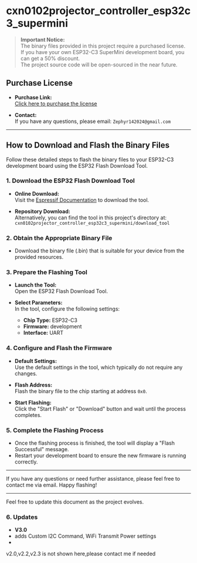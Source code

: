 # cxn0102projector_controller_esp32c3_supermini

> **Important Notice:**  
> The binary files provided in this project require a purchased license.  
> If you have your own ESP32-C3 SuperMini development board, you can get a 50% discount.  
> The project source code will be open-sourced in the near future.

## Purchase License

- **Purchase Link:**  
  [Click here to purchase the license](https://m.tb.cn/h.TJZHCVa?tk=7TBWeStUB3q)
  
- **Contact:**  
  If you have any questions, please email: `Zephyr142024@gmail.com`

---

## How to Download and Flash the Binary Files

Follow these detailed steps to flash the binary files to your ESP32-C3 development board using the ESP32 Flash Download Tool.

### 1. Download the ESP32 Flash Download Tool

- **Online Download:**  
  Visit the [Espressif Documentation](https://docs.espressif.com/projects/esp-test-tools/en/latest/esp32/production_stage/tools/flash_download_tool.html) to download the tool.

- **Repository Download:**  
  Alternatively, you can find the tool in this project's directory at:  
  `cxn0102projector_controller_esp32c3_supermini/download_tool`

### 2. Obtain the Appropriate Binary File

- Download the binary file (.bin) that is suitable for your device from the provided resources.

### 3. Prepare the Flashing Tool

- **Launch the Tool:**  
  Open the ESP32 Flash Download Tool.

- **Select Parameters:**  
  In the tool, configure the following settings:
  - **Chip Type:** ESP32-C3
  - **Firmware:** development
  - **Interface:** UART

### 4. Configure and Flash the Firmware

- **Default Settings:**  
  Use the default settings in the tool, which typically do not require any changes.

- **Flash Address:**  
  Flash the binary file to the chip starting at address `0x0`.

- **Start Flashing:**  
  Click the "Start Flash" or "Download" button and wait until the process completes.

### 5. Complete the Flashing Process

- Once the flashing process is finished, the tool will display a "Flash Successful" message.
- Restart your development board to ensure the new firmware is running correctly.

---

If you have any questions or need further assistance, please feel free to contact me via email. Happy flashing!

---

Feel free to update this document as the project evolves.

### 6. Updates
- **V3.0**
- adds Custom I2C Command, WiFi Transmit Power settings
- 
v2.0,v2.2,v2.3 is not shown here,please contact me if needed
